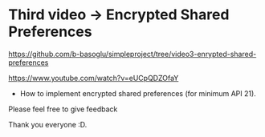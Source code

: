 
# Third video -> Encrypted Shared Preferences

https://github.com/b-basoglu/simpleproject/tree/video3-enrypted-shared-preferences

https://www.youtube.com/watch?v=eUCpQDZOfaY

* How to implement encrypted shared preferences (for minimum API 21).

Please feel free to give feedback

Thank you everyone :D.
